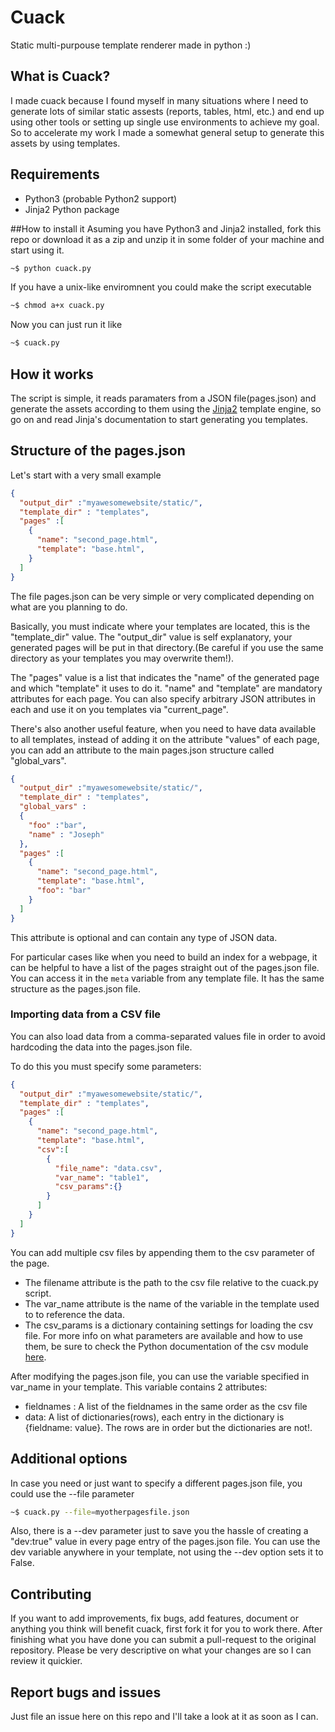 # Cuack
Static multi-purpouse template renderer made in python :)

## What is Cuack?
I made cuack because I found myself in many situations where I need to generate lots of similar static assests (reports, tables, html, etc.) and end up using other tools or setting up single use environments to achieve my goal. So to accelerate my work I made a somewhat general setup to generate this assets by using templates.

## Requirements
* Python3 (probable Python2 support)
* Jinja2 Python package

##How to install it
Asuming you have Python3 and Jinja2 installed, fork this repo or download it as a zip and unzip it in some folder of your machine and start using it.
```bash
~$ python cuack.py
```
If you have a unix-like enviromnent you could make the script executable
```bash
~$ chmod a+x cuack.py
```
Now you can just run it like
```bash
~$ cuack.py
```
## How it works
The script is simple, it reads paramaters from a JSON file(pages.json) and generate the assets according to them using the [Jinja2](https://github.com/mitsuhiko/jinja2) template engine, so go on and read Jinja's documentation to start generating you templates.

## Structure of the pages.json
Let's start with a very small example

```JSON
{
  "output_dir" :"myawesomewebsite/static/",
  "template_dir" : "templates",
  "pages" :[
    {
      "name": "second_page.html",
      "template": "base.html",
    }
  ]
}
```
The file pages.json can be very simple or very complicated depending on what are you planning to do. 

Basically, you must indicate where your templates are located, this is the "template_dir" value. The "output_dir" value is self explanatory, your generated pages will be put in that directory.(Be careful if you use the same directory as your templates you may overwrite them!).

The "pages" value is a list that indicates the "name" of the generated page and which "template" it uses to do it. "name" and "template" are mandatory attributes for each page. You can also specify arbitrary JSON attributes in each and use it on you templates via "current_page".

There's also another useful feature, when you need to have data available to all templates, instead of adding it on the attribute "values" of each page, you can add an attribute to the main pages.json structure called "global_vars".

```JSON
{
  "output_dir" :"myawesomewebsite/static/",
  "template_dir" : "templates",
  "global_vars" :
  {
    "foo" :"bar",
    "name" : "Joseph"
  },
  "pages" :[
    {
      "name": "second_page.html",
      "template": "base.html",
      "foo": "bar"
    }
  ]
}
```
This attribute is optional and can contain any type of JSON data.

For particular cases like when you need to build an index for a webpage, it can be helpful to have a list of the pages straight out of the pages.json file. You can access it in the `meta` variable from any template file. It has the same structure as the pages.json file.

### Importing data from a CSV file

You can also load data from a comma-separated values file in order to avoid hardcoding the data into the pages.json file.

To do this you must specify some parameters:

```JSON
{
  "output_dir" :"myawesomewebsite/static/",
  "template_dir" : "templates",
  "pages" :[
    {
      "name": "second_page.html",
      "template": "base.html",
      "csv":[
        {
          "file_name": "data.csv",
          "var_name": "table1",
          "csv_params":{}
        }
      ]
    }
  ]
}
```

You can add multiple csv files by appending them to the csv parameter of the page.
* The filename attribute is the path to the csv file relative to the cuack.py script. 
* The var_name attribute is the name of the variable in the template used to to reference the data.
* The csv_params is a dictionary containing settings for loading the csv file. For more info on what parameters are available and how to use them, be sure to check the Python documentation of the csv module [here](https://docs.python.org/3/library/csv.html).

After modifying the pages.json file, you can use the variable specified in var_name in your template. This variable contains 2 attributes:
* fieldnames : A list of the fieldnames in the same order as the csv file
* data: A list of dictionaries(rows), each entry in the dictionary is {fieldname: value}. The rows are in order but the dictionaries are not!.

## Additional options
In case you need or just want to specify a different pages.json file, you could use the --file parameter
```bash
~$ cuack.py --file=myotherpagesfile.json
```

Also, there is a --dev parameter just to save you the hassle of creating a "dev:true" value in every page entry of the pages.json file. You can use the dev variable anywhere in your template, not using the --dev option sets it to False.

## Contributing
If you want to add improvements, fix bugs, add features, document or anything you think will benefit cuack, first fork it for you to work there. After finishing what you have done you can submit a pull-request to the original repository. Please be very descriptive on what your changes are so I can review it quickier.

## Report bugs and issues
Just file an issue here on this repo and I'll take a look at it as soon as I can.
